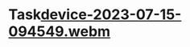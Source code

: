 # Task[device-2023-07-15-094549.webm](https://github.com/Arsh-78/Task/assets/76211430/b7bb2f85-2ea7-493c-bf17-ed31aebb8c7b)

